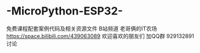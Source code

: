 # -MicroPython-ESP32-
免费课程配套案例代码及相关资源文件
B站频道  老哥俩的IT农场
https://space.bilibili.com/439063089
欢迎喜欢的朋友们 加QQ群 929132891  讨论
